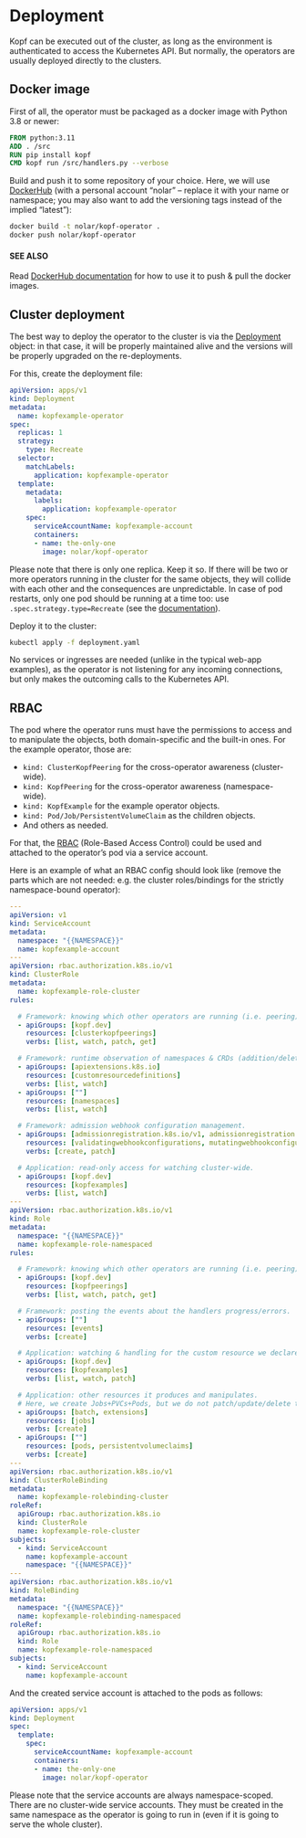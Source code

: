 # Deployment

Kopf can be executed out of the cluster, as long as the environment is
authenticated to access the Kubernetes API.
But normally, the operators are usually deployed directly to the clusters.

## Docker image

First of all, the operator must be packaged as a docker image with Python 3.8 or newer:

```dockerfile
FROM python:3.11
ADD . /src
RUN pip install kopf
CMD kopf run /src/handlers.py --verbose
```

Build and push it to some repository of your choice.
Here, we will use [DockerHub](https://hub.docker.com/)
(with a personal account “nolar” – replace it with your name or namespace;
you may also want to add the versioning tags instead of the implied “latest”):

```bash
docker build -t nolar/kopf-operator .
docker push nolar/kopf-operator
```

#### SEE ALSO
Read [DockerHub documentation](https://docs.docker.com/docker-hub/)
for how to use it to push & pull the docker images.

## Cluster deployment

The best way to deploy the operator to the cluster is via the [Deployment](https://kubernetes.io/docs/concepts/workloads/controllers/deployment/)
object: in that case, it will be properly maintained alive and the versions
will be properly upgraded on the re-deployments.

For this, create the deployment file:

```yaml
apiVersion: apps/v1
kind: Deployment
metadata:
  name: kopfexample-operator
spec:
  replicas: 1
  strategy:
    type: Recreate
  selector:
    matchLabels:
      application: kopfexample-operator
  template:
    metadata:
      labels:
        application: kopfexample-operator
    spec:
      serviceAccountName: kopfexample-account
      containers:
      - name: the-only-one
        image: nolar/kopf-operator
```

Please note that there is only one replica. Keep it so. If there will be
two or more operators running in the cluster for the same objects,
they will collide with each other and the consequences are unpredictable.
In case of pod restarts, only one pod should be running at a time too:
use `.spec.strategy.type=Recreate` (see the [documentation](https://kubernetes.io/docs/concepts/workloads/controllers/deployment/#recreate-deployment)).

Deploy it to the cluster:

```bash
kubectl apply -f deployment.yaml
```

No services or ingresses are needed (unlike in the typical web-app examples),
as the operator is not listening for any incoming connections,
but only makes the outcoming calls to the Kubernetes API.

## RBAC

The pod where the operator runs must have the permissions to access
and to manipulate the objects, both domain-specific and the built-in ones.
For the example operator, those are:

* `kind: ClusterKopfPeering` for the cross-operator awareness (cluster-wide).
* `kind: KopfPeering` for the cross-operator awareness (namespace-wide).
* `kind: KopfExample` for the example operator objects.
* `kind: Pod/Job/PersistentVolumeClaim` as the children objects.
* And others as needed.

For that, the [RBAC](https://kubernetes.io/docs/reference/access-authn-authz/rbac/) (Role-Based Access Control) could be used
and attached to the operator’s pod via a service account.

Here is an example of what an RBAC config should look like
(remove the parts which are not needed: e.g. the cluster roles/bindings
for the strictly namespace-bound operator):

```yaml
---
apiVersion: v1
kind: ServiceAccount
metadata:
  namespace: "{{NAMESPACE}}"
  name: kopfexample-account
---
apiVersion: rbac.authorization.k8s.io/v1
kind: ClusterRole
metadata:
  name: kopfexample-role-cluster
rules:

  # Framework: knowing which other operators are running (i.e. peering).
  - apiGroups: [kopf.dev]
    resources: [clusterkopfpeerings]
    verbs: [list, watch, patch, get]

  # Framework: runtime observation of namespaces & CRDs (addition/deletion).
  - apiGroups: [apiextensions.k8s.io]
    resources: [customresourcedefinitions]
    verbs: [list, watch]
  - apiGroups: [""]
    resources: [namespaces]
    verbs: [list, watch]

  # Framework: admission webhook configuration management.
  - apiGroups: [admissionregistration.k8s.io/v1, admissionregistration.k8s.io/v1beta1]
    resources: [validatingwebhookconfigurations, mutatingwebhookconfigurations]
    verbs: [create, patch]

  # Application: read-only access for watching cluster-wide.
  - apiGroups: [kopf.dev]
    resources: [kopfexamples]
    verbs: [list, watch]
---
apiVersion: rbac.authorization.k8s.io/v1
kind: Role
metadata:
  namespace: "{{NAMESPACE}}"
  name: kopfexample-role-namespaced
rules:

  # Framework: knowing which other operators are running (i.e. peering).
  - apiGroups: [kopf.dev]
    resources: [kopfpeerings]
    verbs: [list, watch, patch, get]

  # Framework: posting the events about the handlers progress/errors.
  - apiGroups: [""]
    resources: [events]
    verbs: [create]

  # Application: watching & handling for the custom resource we declare.
  - apiGroups: [kopf.dev]
    resources: [kopfexamples]
    verbs: [list, watch, patch]

  # Application: other resources it produces and manipulates.
  # Here, we create Jobs+PVCs+Pods, but we do not patch/update/delete them ever.
  - apiGroups: [batch, extensions]
    resources: [jobs]
    verbs: [create]
  - apiGroups: [""]
    resources: [pods, persistentvolumeclaims]
    verbs: [create]
---
apiVersion: rbac.authorization.k8s.io/v1
kind: ClusterRoleBinding
metadata:
  name: kopfexample-rolebinding-cluster
roleRef:
  apiGroup: rbac.authorization.k8s.io
  kind: ClusterRole
  name: kopfexample-role-cluster
subjects:
  - kind: ServiceAccount
    name: kopfexample-account
    namespace: "{{NAMESPACE}}"
---
apiVersion: rbac.authorization.k8s.io/v1
kind: RoleBinding
metadata:
  namespace: "{{NAMESPACE}}"
  name: kopfexample-rolebinding-namespaced
roleRef:
  apiGroup: rbac.authorization.k8s.io
  kind: Role
  name: kopfexample-role-namespaced
subjects:
  - kind: ServiceAccount
    name: kopfexample-account
```

And the created service account is attached to the pods as follows:

```yaml
apiVersion: apps/v1
kind: Deployment
spec:
  template:
    spec:
      serviceAccountName: kopfexample-account
      containers:
      - name: the-only-one
        image: nolar/kopf-operator
```

Please note that the service accounts are always namespace-scoped.
There are no cluster-wide service accounts.
They must be created in the same namespace as the operator is going to run in
(even if it is going to serve the whole cluster).
